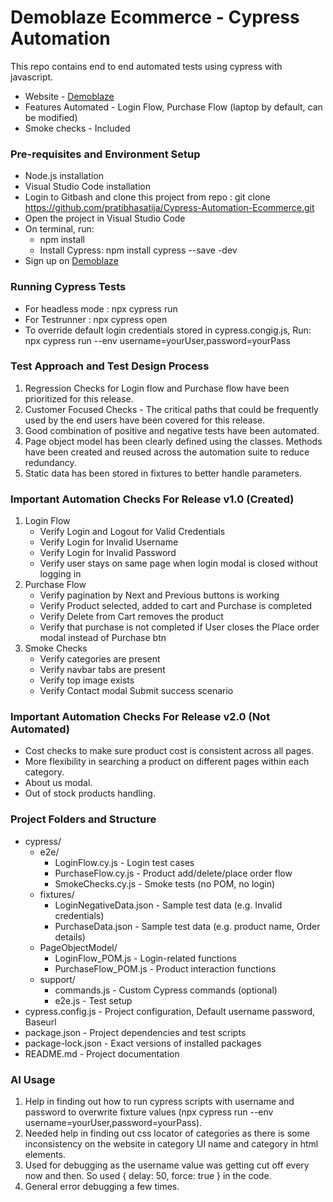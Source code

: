 # Demoblaze Ecommerce - Cypress Automation
This repo contains end to end automated tests using cypress with javascript.
* Website - [Demoblaze](https://www.demoblaze.com/)
* Features Automated - Login Flow, Purchase Flow (laptop by default, can be modified)
* Smoke checks - Included


### Pre-requisites and Environment Setup
* Node.js installation
* Visual Studio Code installation
* Login to Gitbash and clone this project from repo : git clone https://github.com/pratibhasatija/Cypress-Automation-Ecommerce.git
* Open the project in Visual Studio Code
* On terminal, run: 
   * npm install
   * Install Cypress: npm install cypress --save -dev
* Sign up on [Demoblaze](https://www.demoblaze.com/)

### Running Cypress Tests
* For headless mode : npx cypress run
* For Testrunner : npx cypress open
* To override default login credentials stored in cypress.congig.js, Run: npx cypress run --env username=yourUser,password=yourPass

### Test Approach and Test Design Process
1. Regression Checks for Login flow and Purchase flow have been prioritized for this release.
2. Customer Focused Checks - The critical paths that could be frequently used by the end users have been covered for this release.
3. Good combination of positive and negative tests have been automated.
4. Page object model has been clearly defined using the classes. Methods have been created and reused across the automation suite to reduce redundancy. 
5. Static data has been stored in fixtures to better handle parameters.

### Important Automation Checks For Release v1.0 (Created)
1. Login Flow
    * Verify Login and Logout for Valid Credentials
    * Verify Login for Invalid Username
    * Verify Login for Invalid Password
    * Verify user stays on same page when login modal is closed without logging in
2. Purchase Flow
    * Verify pagination by Next and Previous buttons is working
    * Verify Product selected, added to cart and Purchase is completed
    * Verify Delete from Cart removes the product
    * Verify that purchase is not completed if User closes the Place order modal instead of Purchase btn
3. Smoke Checks
    * Verify categories are present
    * Verify navbar tabs are present
    * Verify top image exists
    * Verify Contact modal Submit success scenario

### Important Automation Checks For Release v2.0 (Not Automated)
* Cost checks to make sure product cost is consistent across all pages.
* More flexibility in searching a product on different pages within each category.
* About us modal.
* Out of stock products handling.

### Project Folders and Structure
* cypress/
  * e2e/
    * LoginFlow.cy.js             - Login test cases
    * PurchaseFlow.cy.js          - Product add/delete/place order flow
    * SmokeChecks.cy.js           - Smoke tests (no POM, no login)
  * fixtures/
    * LoginNegativeData.json      - Sample test data (e.g. Invalid credentials)
    * PurchaseData.json           - Sample test data (e.g. product name, Order details)
  * PageObjectModel/
    * LoginFlow_POM.js            - Login-related functions
    * PurchaseFlow_POM.js         - Product interaction functions
  * support/
    * commands.js                 - Custom Cypress commands (optional)
    * e2e.js                      - Test setup
* cypress.config.js               - Project configuration, Default username password, Baseurl
* package.json                    - Project dependencies and test scripts
* package-lock.json               - Exact versions of installed packages
* README.md                       - Project documentation

### AI Usage
1.  Help in finding out how to run cypress scripts with username and password to overwrite fixture values (npx cypress run --env username=yourUser,password=yourPass).
1.  Needed help in finding out css locator of categories as there is some inconsistency on the website in category UI name and category in html elements.
1. Used for debugging as the username value was getting cut off every now and then. So used { delay: 50, force: true } in the code.
1. General error debugging a few times.

